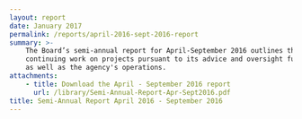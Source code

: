 ```yaml
---
layout: report
date: January 2017
permalink: /reports/april-2016-sept-2016-report
summary: >-
    The Board’s semi-annual report for April-September 2016 outlines the Board’s
    continuing work on projects pursuant to its advice and oversight functions
    as well as the agency's operations.
attachments:
    - title: Download the April - September 2016 report
      url: /library/Semi-Annual-Report-Apr-Sept2016.pdf
title: Semi-Annual Report April 2016 - September 2016
---
```

